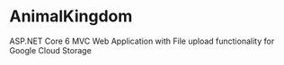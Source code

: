 # AnimalKingdom

ASP.NET Core 6 MVC Web Application with File upload functionality for Google Cloud Storage
